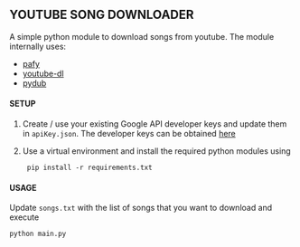 ## YOUTUBE SONG DOWNLOADER
A simple python module to download songs from youtube. The module internally uses:
  - [pafy](https://github.com/mps-youtube/pafy)
  - [youtube-dl](https://rg3.github.io/youtube-dl/)
  - [pydub](https://github.com/jiaaro/pydub)

#### SETUP

1. Create / use your existing Google API developer keys and update them in `apiKey.json`. The developer keys can be obtained  [here](https://console.developers.google.com/apis/credentials)

2. Use a virtual environment and install the required python modules using

        pip install -r requirements.txt

#### USAGE
Update `songs.txt` with the list of songs that you want to download and execute

    python main.py
